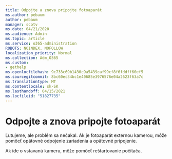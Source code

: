 ```yaml
---
title: Odpojte a znova pripojte fotoaparát
ms.author: pebaum
author: pebaum
manager: scotv
ms.date: 04/21/2020
ms.audience: Admin
ms.topic: article
ms.service: o365-administration
ROBOTS: NOINDEX, NOFOLLOW
localization_priority: Normal
ms.collection: Adm_O365
ms.custom:
- gethelp
ms.openlocfilehash: 9c733c69b1430c9a5439caf99cf8f6fddff60ef5
ms.sourcegitcommit: 8bc60ec34bc1e40685e3976576e04a2623f63a7c
ms.translationtype: MT
ms.contentlocale: sk-SK
ms.lasthandoff: 04/15/2021
ms.locfileid: "51827735"
---
```

# <a name="unplug-and-reconnect-camera"></a>Odpojte a znova pripojte fotoaparát

Ľutujeme, ale problém sa nečakal. Ak je fotoaparát externou kamerou, môže pomôcť opätovné odpojenie zariadenia a opätovné pripojenie.

Ak ide o vstavanú kameru, môže pomôcť reštartovanie počítača.
